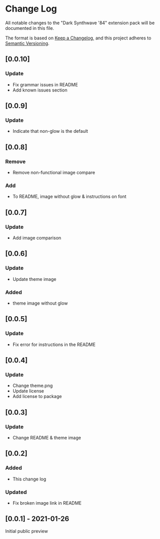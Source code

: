 # Change Log
All notable changes to the "Dark Synthwave '84"
extension pack will be documented in this file.

The format is based on [Keep a Changelog](https://keepachangelog.com/en/1.0.0/),
and this project adheres to [Semantic Versioning](https://semver.org/spec/v2.0.0.html).

## [0.0.10]
### Update
- Fix grammar issues in README
- Add known issues section
## [0.0.9]
### Update
- Indicate that non-glow is the default
## [0.0.8]
### Remove
- Remove non-functional image compare
### Add
- To README, image without glow & instructions on font
## [0.0.7]
### Update
- Add image comparison

## [0.0.6]
### Update
- Update theme image
### Added
- theme image without glow
## [0.0.5]
### Update
- Fix error for instructions in the README
## [0.0.4]
### Update
- Change theme.png
- Update license
- Add license to package

## [0.0.3]
### Update
- Change README & theme image

## [0.0.2]
### Added
- This change log
### Updated
- Fix broken image link in README

## [0.0.1] - 2021-01-26
Initial public preview


